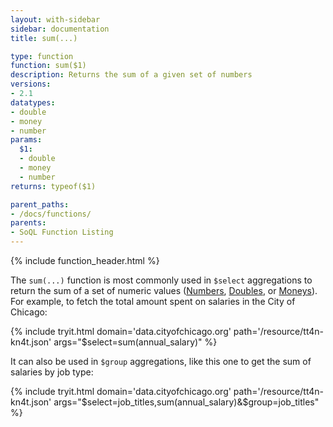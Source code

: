 ```yaml
---
layout: with-sidebar
sidebar: documentation
title: sum(...)

type: function
function: sum($1)
description: Returns the sum of a given set of numbers 
versions:
- 2.1
datatypes:
- double
- money
- number
params:
  $1:
  - double
  - money
  - number
returns: typeof($1)

parent_paths: 
- /docs/functions/
parents: 
- SoQL Function Listing 
---
```


{% include function_header.html %}

The `sum(...)` function is most commonly used in `$select` aggregations to return the sum of a set of numeric values ([Numbers](/docs/datatypes/number.html), [Doubles](/docs/datatypes/double.html), or [Moneys](/docs/datatypes/money.html)). For example, to fetch the total amount spent on salaries in the City of Chicago:

{% include tryit.html domain='data.cityofchicago.org' path='/resource/tt4n-kn4t.json' args="$select=sum(annual_salary)" %}

It can also be used in `$group` aggregations, like this one to get the sum of salaries by job type:

{% include tryit.html domain='data.cityofchicago.org' path='/resource/tt4n-kn4t.json' args="$select=job_titles,sum(annual_salary)&$group=job_titles" %}
